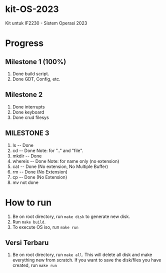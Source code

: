 # kit-OS-2023
Kit untuk IF2230 - Sistem Operasi 2023

# Progress
## Milestone 1 (100%)
1. Done build script.
2. Done GDT, Config, etc.

## Milestone 2 
1. Done interrupts
2. Done keyboard
3. Done crud filesys 

## MILESTONE 3
1. ls -- Done 
2. cd -- Done Note: for ".." and "file".
3. mkdir -- Done
4. whereis -- Done Note: for name only (no extension)
5. cat -- Done (No extension, No Multiple Buffer)
6. rm -- Done (No Extension)
7. cp -- Done (No Extension)
8. mv not done

# How to run
1. Be on root directory, run `make disk` to generate new disk.
2. Run `make build`.
3. To execute OS iso, run `make run`

## Versi Terbaru
1. Be on root directory, run `make all`. This will delete all disk and make everything new from scratch. If you want to save the disk/files you have created, run `make run`

